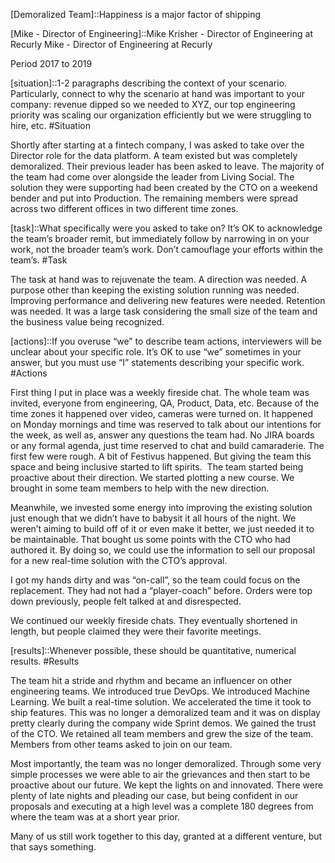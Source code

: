 [Demoralized Team]::Happiness is a major factor of shipping

[Mike - Director of Engineering]::Mike Krisher - Director of Engineering at
Recurly
Mike - Director of Engineering at Recurly

[https://linkedin.com/in/mkrisher]::LinkedIn
[https://mikekrisher.com]::mikekrisher.com

Period
 2017 to 2019

[situation]::1-2 paragraphs describing the context of your scenario. Particularly, connect to why the scenario at hand was important to your company: revenue dipped so we needed to XYZ, our top engineering priority was scaling our organization efficiently but we were struggling to hire, etc.
#Situation

Shortly after starting at a fintech company, I was asked to take over the Director role for the 
data platform. A team existed but was completely demoralized. Their previous leader has been asked 
to leave. The majority of the team had come over alongside the leader from Living Social. The 
solution they were supporting had been created by the CTO on a weekend bender and put into 
Production. The remaining members were spread across two different offices in two different time 
zones.

[task]::What specifically were you asked to take on? It’s OK to acknowledge the team’s broader remit, but immediately follow by narrowing in on your work, not the broader team’s work. Don’t camouflage your efforts within the team’s.
#Task

The task at hand was to rejuvenate the team. A direction was needed. A purpose other than keeping 
the existing solution running was needed. Improving performance and delivering new features were 
needed. Retention was needed. It was a large task considering the small size of the team and the 
business value being recognized.

[actions]::If you overuse “we” to describe team actions, interviewers will be unclear about your specific role. It’s OK to use “we” sometimes in your answer, but you must use “I” statements describing your specific work.
#Actions

First thing I put in place was a weekly fireside chat. The whole team was invited, everyone from 
engineering, QA, Product, Data, etc. Because of the time zones it happened over video, cameras were 
turned on. It happened on Monday mornings and time was reserved to talk about our intentions for 
the week, as well as, answer any questions the team had. No JIRA boards or any formal agenda, just 
time reserved to chat and build camaraderie. The first few were rough. A bit of Festivus happened. 
But giving the team this space and being inclusive started to lift spirits.  The team started being 
proactive about their direction. We started plotting a new course. We brought in some team members 
to help with the new direction.

Meanwhile, we invested some energy into improving the existing solution just enough that we didn’t 
have to babysit it all hours of the night. We weren’t aiming to build off of it or even make it 
better, we just needed it to be maintainable. That bought us some points with the CTO who had 
authored it. By doing so, we could use the information to sell our proposal for a new real-time 
solution with the CTO’s approval.

I got my hands dirty and was “on-call”, so the team could focus on the replacement. They had not 
had a “player-coach” before. Orders were top down previously, people felt talked at and 
disrespected.

We continued our weekly fireside chats. They eventually shortened in length, but people claimed 
they were their favorite meetings.

[results]::Whenever possible, these should be quantitative, numerical results.
#Results

The team hit a stride and rhythm and became an influencer on other engineering teams. We introduced 
true DevOps. We introduced Machine Learning. We built a real-time solution. We accelerated the time 
it took to ship features. This was no longer a demoralized team and it was on display pretty 
clearly during the company wide Sprint demos. We gained the trust of the CTO. We retained all team 
members and grew the size of the team. Members from other teams asked to join on our team.

Most importantly, the team was no longer demoralized. Through some very simple processes we were 
able to air the grievances and then start to be proactive about our future. We kept the lights on 
and innovated. There were plenty of late nights and pleading our case, but being confident in our 
proposals and executing at a high level was a complete 180 degrees from where the team was at a 
short year prior.

Many of us still work together to this day, granted at a different venture, but that says something.

